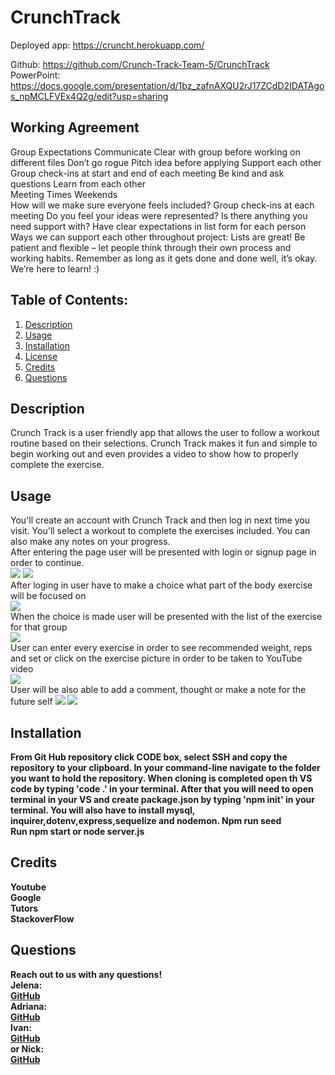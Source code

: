 # CrunchTrack

Deployed app: 
https://cruncht.herokuapp.com/

Github: 
https://github.com/Crunch-Track-Team-5/CrunchTrack 
<BR> 
PowerPoint:
 https://docs.google.com/presentation/d/1bz_zafnAXQU2rJ17ZCdD2IDATAgos_npMCLFVEx4Q2g/edit?usp=sharing

## Working Agreement 
Group Expectations
Communicate
Clear with group before working on different files
Don’t go rogue 
Pitch idea before applying 
Support each other
Group check-ins at start and end of each meeting 
Be kind and ask questions 
Learn from each other 
<br>
Meeting Times 
Weekends
<br>
How will we make sure everyone feels included?
Group check-ins at each meeting
Do you feel your ideas were represented?
Is there anything you need support with?
Have clear expectations in list form for each person
<br>
Ways we can support each other throughout project:
Lists are great!
Be patient and flexible – let people think through their own process and working habits. Remember as long as it gets done and done well, it’s okay. We’re here to learn! :) 

## Table of Contents:
  1. [Description](#Description)
  2. [Usage](#Usage)
  3. [Installation](#Installation)
  3. [License](#License)
  4. [Credits](#Credits)
  5. [Questions](#Questions) 

## Description
Crunch Track is a user friendly app that allows the user to follow a workout routine based on their selections. Crunch Track makes it fun and simple to begin working out and even provides a video to show how to properly complete the exercise.

## Usage 
You'll create an account with Crunch Track and then log in next time you visit. You'll select a workout to complete the exercises included. You can also make any notes on your progress.
<br>
After entering the page user will be presented with login or signup page in order to continue.
<br>
![](./public/assets/readme/pc1.png)
![](./public/assets/readme/pc2.png)
<br>
After loging in user have to make a choice what part of the body exercise will be focused on 
<br>
![](./public/assets/readme/pc3.png)
<br>
When the choice is made user will be presented with the list of the exercise for that group
<br>
![](./public/assets/readme/pc4.png)
<br>
User can enter every exercise in order to see recommended weight, reps and set or click on the exercise picture in order to be taken to YouTube video
<br>
![](./public/assets/readme/pc5.png)
<br>
User will be also able to add a comment, thought or make a note for the future self
<b>
![](./public/assets/readme/pc6.png)
![](./public/assets/readme/pc7.png)
## Installation
From Git Hub repository click CODE box, select SSH and copy the repository to your clipboard. In your command-line navigate to the folder you want to hold the repository. When cloning is completed open th VS code by typing 'code .' in your terminal. After that you will need to open terminal in your VS and create package.json by typing 'npm init' in your terminal. 
You will also have to install mysql, inquirer,dotenv,express,sequelize and nodemon.
Npm run seed
<br>
Run npm start or node server.js


## Credits
Youtube
<br>
Google
<br>
Tutors
<br>
StackoverFlow 

## Questions
Reach out to us with any questions!
<br>
Jelena:
<br>
[GitHub](https://github.com/JelenaTomic)
<br>
Adriana:
<br>
[GitHub](https://github.com/Adriana1013)
<br>
Ivan:
<br>
[GitHub](https://github.com/Iramirez108)
<br>
or Nick:
<br>
[GitHub](https://github.com/Nchirico04)
